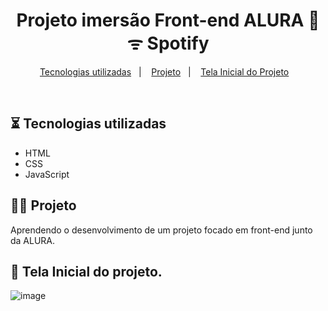 

<h1 align="center">Projeto imersão Front-end ALURA 💙️ ᯤ Spotify</h1>

<p align="center">
   <a href="#-tecnologias-utilizadas">Tecnologias utilizadas</a>&nbsp;&nbsp;&nbsp;|&nbsp;&nbsp;&nbsp;
   <a href="#-projeto">Projeto</a>&nbsp;&nbsp;&nbsp;|&nbsp;&nbsp;&nbsp;
   <a href="#-tela-inicial-do-projeto">Tela Inicial do Projeto</a>&nbsp;&nbsp;&nbsp;
</p>

<br>

  ## ⏳ Tecnologias utilizadas

- HTML
- CSS
- JavaScript


 ## 👩‍💻 Projeto
Aprendendo o desenvolvimento de um projeto focado em front-end junto da ALURA.

  ## 🌃 Tela Inicial do projeto.
![image](https://github.com/FabiiHelena/spotify-imersao-alura/assets/94461288/23c6306c-9e9e-4271-bdc9-c9e994ab0c06)
